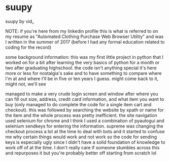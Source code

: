 # suupy
suupy by vid_

NOTE: if you're here from my linkedin profile this is what is referred to on my resume as "Automated Clothing Purchase Web Browser Utility" and was I written in the summer of 2017 (before I had any formal education related to coding for the record)

some background information:
this was my first little project in python that I worked on for a bit after learning the very basics of python for a month or two after graduating highschool.
the code isn't anything special it's here more or less for nostalgia's sake and to have something to compare where I'm at and where I'll be in five or ten years I guess.
might come back to it, might not, we'll see

managed to make a very crude login screen and window after where you can fill out size, address, credit card information, and what item you want to buy
(only managed to do complete the code for a single item cart and checkout). this was followed by searching the website by xpath or name for the item 
and the whole process was pretty inefficient. the site navigation used selenium for chrome and I think I used a combination of pyautogui and selenium
sendkeys for entering the information. supreme was changing the checkout process a lot at the time to deal with bots and it started to confuse me 
why certain things would work and not work so the code for sending keys is especially ugly since I didn't have a solid foundation of knowledge to work 
off of at the time. I don't really care if someone stumbles across this and repurposes it but you're probably better off starting from scratch lol
